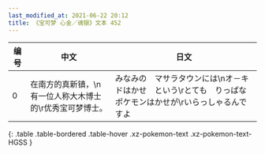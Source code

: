 ```yaml
---
last_modified_at: 2021-06-22 20:12
title: 《宝可梦 心金／魂银》文本 452
---
```

| 编号 | 中文 | 日文 |
| ---- | ---- | ---- |
| 0 | 在南方的真新镇，\n有一位人称大木博士的\r优秀宝可梦博士。 | みなみの　マサラタウンには\nオ－キドはかせ　という\rとても　りっぱな　ポケモンはかせが\rいらっしゃるんですよ |
{: .table .table-bordered .table-hover .xz-pokemon-text .xz-pokemon-text-HGSS }